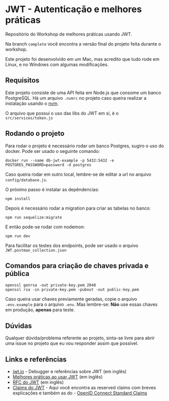 # JWT - Autenticação e melhores práticas

Repositório do Workshop de melhores práticas usando JWT.

Na branch `complete` você encontra a versão final do projeto feita durante o workshop.

Este projeto foi desenvolvido em um Mac, mas acredito que tudo rode em Linux, e no Windows com algumas modificações.

## Requisitos

Este projeto consiste de uma API feita em Node.js que consome um banco PostgreSQL. Há um arquivo `.nvmrc` no projeto caso queira realizar a instalação usando o [nvm](https://github.com/nvm-sh/nvm).

O arquivo que possui o uso das libs do JWT em si, é o `src/services/token.js`

## Rodando o projeto

Para rodar o projeto é necessário rodar um banco Postgres, sugiro o uso do docker. Pode ser usado o seguinte comando:

`docker run --name db-jwt-example -p 5432:5432 -e POSTGRES_PASSWORD=password -d postgres`

Caso queira rodar em outro local, lembre-se de editar a url no arquivo `config/database.js`.

O próximo passo é instalar as depêndencias:

`npm install`

Depois é necessário rodar a migration para criar as tabelas no banco:

`npm run sequelize:migrate`

E então pode-se rodar com nodemon:

`npm run dev`

Para facilitar os testes dos endpoints, pode ser usado o arquivo `JWT.postman_collection.json`

## Comandos para criação de chaves privada e pública

```
openssl genrsa -out private-key.pem 2048 
openssl rsa -in private-key.pem -pubout -out public-key.pem
```

Caso queira usar chaves previamente geradas, copie o arquivo `.env.example` para o arquivo `.env`. Mas lembre-se: **Não** use essas chaves em produção, **apenas** para teste.

## Dúvidas

Qualquer dúvida/problema referente ao projeto, sinta-se livre para abrir uma issue no projeto que eu vou responder assim que possível.

## Links e referências

- [jwt.io](https://jwt.io/) - Debugger e referências sobre JWT (em inglês)
- [Melhores práticas ao usar JWT](https://auth0.com/blog/a-look-at-the-latest-draft-for-jwt-bcp/) (em inglês)
- [RFC do JWT](https://tools.ietf.org/html/rfc7519) (em inglês)
- [Claims do JWT](https://ldapwiki.com/wiki/JSON%20Web%20Token%20Claims) - Aqui você encontra as reserved claims com breves explicações e também as do - [OpenID Connect Standard Claims](https://ldapwiki.com/wiki/OpenID%20Connect%20Standard%20Claims)
